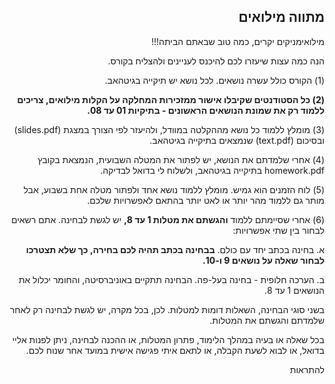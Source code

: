 <div dir='rtl'>

## מתווה מילואים

מילואימניקים יקרים,
כמה טוב שבאתם הביתה!!! 

הנה כמה עצות שיעזרו לכם להיכנס לעניינים ולהצליח בקורס.

(1) הקורס כולל עשרה נושאים. לכל נושא יש תיקייה בגיטהאב.

**(2) כל הסטודנטים שקיבלו אישור ממזכירות המחלקה על הקלות מילואים, צריכים ללמוד רק את שמונת הנושאים הראשונים - בתיקיות 01 עד 08.**

(3) מומלץ ללמוד כל נושא מההקלטה במוודל, ולהיעזר לפי הצורך במצגת (slides.pdf) ובסיכום (text.pdf) שנמצאים בתיקייה בגיטהאב. 

(4) אחרי שלמדתם את הנושא, יש לפתור את המטלה השבועית, הנמצאת בקובץ homework.pdf בתיקייה בגיטהאב, ולשלוח לי בדואל לבדיקה. 

(5) לוח הזמנים הוא גמיש. מומלץ ללמוד נושא אחד ולפתור מטלה אחת בשבוע, אבל מותר גם ללמוד מהר יותר או לאט יותר בהתאם לאפשרויות שלכם.

(6) אחרי שסיימתם ללמוד **והגשתם את מטלות 1 עד 8,** יש לגשת לבחינה.
אתם רשאים לבחור בין שתי אפשרויות: 

א. בחינה בכתב יחד עם כולם. **בבחינה בכתב תהיה לכם בחירה, כך שלא תצטרכו לבחור שאלה על נושאים 9 ו-10.**

ב. הערכה חלופית - בחינה בעל-פה. הבחינה תתקיים באוניברסיטה, והחומר יכלול את הנושאים 1 עד 8.

בשני סוגי הבחינה, השאלות דומות למטלות. לכן, בכל מקרה, יש לגשת לבחינה רק לאחר שלמדתם והגשתם את המטלות.

בכל שאלה או בעיה במהלך הלימוד, פתרון המטלות, או ההכנה לבחינה, ניתן לפנות אליי בדואל, או לבוא לשעת הקבלה, או לתאם איתי פגישה אישית במועד אחר שנוח לכם.

להתראות

</div>